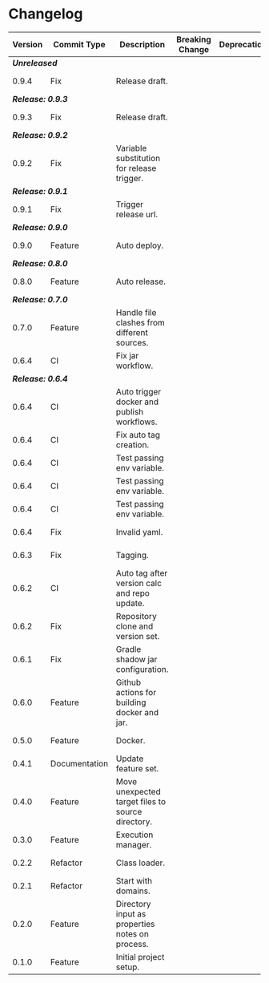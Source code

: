 # Changelog

<table>
  <thead>
    <tr>
      <th>Version</th>
      <th>Commit Type</th>
      <th>Description</th>
      <th>Breaking Change</th>
      <th>Deprecation</th>
      <th>Author</th>
      <th>Committer</th>
    </tr>
  </thead>
  <tbody>
    <tr>
      <td colspan="7"><em><strong>Unreleased</strong></em>
    </tr>
    <tr>
      <td>0.9.4</td>
      <td>Fix</td>
      <td>Release draft.</td>
      <td> </td>
      <td> </td>
      <td><a href="mailto:coenraad.human@proton.me">Coenraad Human</a></td>
      <td><a href="mailto:coenraad.human@proton.me">Coenraad Human</a></td>
    </tr>
    <tr>
      <td colspan="7"><em><strong>Release: 0.9.3</strong></em></td>
    </tr>
    <tr>
      <td>0.9.3</td>
      <td>Fix</td>
      <td>Release draft.</td>
      <td> </td>
      <td> </td>
      <td><a href="mailto:coenraad.human@proton.me">Coenraad Human</a></td>
      <td><a href="mailto:coenraad.human@proton.me">Coenraad Human</a></td>
    </tr>
    <tr>
      <td colspan="7"><em><strong>Release: 0.9.2</strong></em></td>
    </tr>
    <tr>
      <td>0.9.2</td>
      <td>Fix</td>
      <td>Variable substitution for release trigger.</td>
      <td> </td>
      <td> </td>
      <td><a href="mailto:coenraad.human@proton.me">Coenraad Human</a></td>
      <td><a href="mailto:coenraad.human@proton.me">Coenraad Human</a></td>
    </tr>
    <tr>
      <td colspan="7"><em><strong>Release: 0.9.1</strong></em></td>
    </tr>
    <tr>
      <td>0.9.1</td>
      <td>Fix</td>
      <td>Trigger release url.</td>
      <td> </td>
      <td> </td>
      <td><a href="mailto:coenraad.human@proton.me">Coenraad Human</a></td>
      <td><a href="mailto:coenraad.human@proton.me">Coenraad Human</a></td>
    </tr>
    <tr>
      <td colspan="7"><em><strong>Release: 0.9.0</strong></em></td>
    </tr>
    <tr>
      <td>0.9.0</td>
      <td>Feature</td>
      <td>Auto deploy.</td>
      <td> </td>
      <td> </td>
      <td><a href="mailto:coenraad.human@proton.me">Coenraad Human</a></td>
      <td><a href="mailto:coenraad.human@proton.me">Coenraad Human</a></td>
    </tr>
    <tr>
      <td colspan="7"><em><strong>Release: 0.8.0</strong></em></td>
    </tr>
    <tr>
      <td>0.8.0</td>
      <td>Feature</td>
      <td>Auto release.</td>
      <td> </td>
      <td> </td>
      <td><a href="mailto:coenraad.human@proton.me">Coenraad Human</a></td>
      <td><a href="mailto:coenraad.human@proton.me">Coenraad Human</a></td>
    </tr>
    <tr>
      <td colspan="7"><em><strong>Release: 0.7.0</strong></em></td>
    </tr>
    <tr>
      <td>0.7.0</td>
      <td>Feature</td>
      <td>Handle file clashes from different sources.</td>
      <td> </td>
      <td> </td>
      <td><a href="mailto:coenraad.human@proton.me">Coenraad Human</a></td>
      <td><a href="mailto:coenraad.human@proton.me">Coenraad Human</a></td>
    </tr>
    <tr>
      <td>0.6.4</td>
      <td>CI</td>
      <td>Fix jar workflow.</td>
      <td> </td>
      <td> </td>
      <td><a href="mailto:coenraad.human@proton.me">Coenraad Human</a></td>
      <td><a href="mailto:coenraad.human@proton.me">Coenraad Human</a></td>
    </tr>
    <tr>
      <td colspan="7"><em><strong>Release: 0.6.4</strong></em></td>
    </tr>
    <tr>
      <td>0.6.4</td>
      <td>CI</td>
      <td>Auto trigger docker and publish workflows.</td>
      <td> </td>
      <td> </td>
      <td><a href="mailto:coenraad.human@proton.me">Coenraad Human</a></td>
      <td><a href="mailto:coenraad.human@proton.me">Coenraad Human</a></td>
    </tr>
    <tr>
      <td>0.6.4</td>
      <td>CI</td>
      <td>Fix auto tag creation.</td>
      <td> </td>
      <td> </td>
      <td><a href="mailto:coenraad.human@proton.me">Coenraad Human</a></td>
      <td><a href="mailto:coenraad.human@proton.me">Coenraad Human</a></td>
    </tr>
    <tr>
      <td>0.6.4</td>
      <td>CI</td>
      <td>Test passing env variable.</td>
      <td> </td>
      <td> </td>
      <td><a href="mailto:coenraad.human@proton.me">Coenraad Human</a></td>
      <td><a href="mailto:coenraad.human@proton.me">Coenraad Human</a></td>
    </tr>
    <tr>
      <td>0.6.4</td>
      <td>CI</td>
      <td>Test passing env variable.</td>
      <td> </td>
      <td> </td>
      <td><a href="mailto:coenraad.human@proton.me">Coenraad Human</a></td>
      <td><a href="mailto:coenraad.human@proton.me">Coenraad Human</a></td>
    </tr>
    <tr>
      <td>0.6.4</td>
      <td>CI</td>
      <td>Test passing env variable.</td>
      <td> </td>
      <td> </td>
      <td><a href="mailto:coenraad.human@proton.me">Coenraad Human</a></td>
      <td><a href="mailto:coenraad.human@proton.me">Coenraad Human</a></td>
    </tr>
    <tr>
      <td>0.6.4</td>
      <td>Fix</td>
      <td>Invalid yaml.</td>
      <td> </td>
      <td> </td>
      <td><a href="mailto:coenraad.human@proton.me">Coenraad Human</a></td>
      <td><a href="mailto:coenraad.human@proton.me">Coenraad Human</a></td>
    </tr>
    <tr>
      <td>0.6.3</td>
      <td>Fix</td>
      <td>Tagging.</td>
      <td> </td>
      <td> </td>
      <td><a href="mailto:coenraad.human@proton.me">Coenraad Human</a></td>
      <td><a href="mailto:coenraad.human@proton.me">Coenraad Human</a></td>
    </tr>
    <tr>
      <td>0.6.2</td>
      <td>CI</td>
      <td>Auto tag after version calc and repo update.</td>
      <td> </td>
      <td> </td>
      <td><a href="mailto:coenraad.human@proton.me">Coenraad Human</a></td>
      <td><a href="mailto:coenraad.human@proton.me">Coenraad Human</a></td>
    </tr>
    <tr>
      <td>0.6.2</td>
      <td>Fix</td>
      <td>Repository clone and version set.</td>
      <td> </td>
      <td> </td>
      <td><a href="mailto:coenraad.human@proton.me">Coenraad Human</a></td>
      <td><a href="mailto:coenraad.human@proton.me">Coenraad Human</a></td>
    </tr>
    <tr>
      <td>0.6.1</td>
      <td>Fix</td>
      <td>Gradle shadow jar configuration.</td>
      <td> </td>
      <td> </td>
      <td><a href="mailto:coenraad.human@proton.me">Coenraad Human</a></td>
      <td><a href="mailto:coenraad.human@proton.me">Coenraad Human</a></td>
    </tr>
    <tr>
      <td>0.6.0</td>
      <td>Feature</td>
      <td>Github actions for building docker and jar.</td>
      <td> </td>
      <td> </td>
      <td><a href="mailto:coenraad.human@proton.me">Coenraad Human</a></td>
      <td><a href="mailto:coenraad.human@proton.me">Coenraad Human</a></td>
    </tr>
    <tr>
      <td>0.5.0</td>
      <td>Feature</td>
      <td>Docker.</td>
      <td> </td>
      <td> </td>
      <td><a href="mailto:coenraad.human@proton.me">Coenraad Human</a></td>
      <td><a href="mailto:coenraad.human@proton.me">Coenraad Human</a></td>
    </tr>
    <tr>
      <td>0.4.1</td>
      <td>Documentation</td>
      <td>Update feature set.</td>
      <td> </td>
      <td> </td>
      <td><a href="mailto:coenraad.human@proton.me">Coenraad Human</a></td>
      <td><a href="mailto:coenraad.human@proton.me">Coenraad Human</a></td>
    </tr>
    <tr>
      <td>0.4.0</td>
      <td>Feature</td>
      <td>Move unexpected target files to source directory.</td>
      <td> </td>
      <td> </td>
      <td><a href="mailto:coenraad.human@proton.me">Coenraad Human</a></td>
      <td><a href="mailto:coenraad.human@proton.me">Coenraad Human</a></td>
    </tr>
    <tr>
      <td>0.3.0</td>
      <td>Feature</td>
      <td>Execution manager.</td>
      <td> </td>
      <td> </td>
      <td><a href="mailto:coenraad.human@proton.me">Coenraad Human</a></td>
      <td><a href="mailto:coenraad.human@proton.me">Coenraad Human</a></td>
    </tr>
    <tr>
      <td>0.2.2</td>
      <td>Refactor</td>
      <td>Class loader.</td>
      <td> </td>
      <td> </td>
      <td><a href="mailto:coenraad.human@proton.me">Coenraad Human</a></td>
      <td><a href="mailto:coenraad.human@proton.me">Coenraad Human</a></td>
    </tr>
    <tr>
      <td>0.2.1</td>
      <td>Refactor</td>
      <td>Start with domains.</td>
      <td> </td>
      <td> </td>
      <td><a href="mailto:coenraad.human@proton.me">Coenraad Human</a></td>
      <td><a href="mailto:coenraad.human@proton.me">Coenraad Human</a></td>
    </tr>
    <tr>
      <td>0.2.0</td>
      <td>Feature</td>
      <td>Directory input as properties notes on process.</td>
      <td> </td>
      <td> </td>
      <td><a href="mailto:coenraad.human@proton.me">Coenraad Human</a></td>
      <td><a href="mailto:coenraad.human@proton.me">Coenraad Human</a></td>
    </tr>
    <tr>
      <td>0.1.0</td>
      <td>Feature</td>
      <td>Initial project setup.</td>
      <td> </td>
      <td> </td>
      <td><a href="mailto:coenraad.human@proton.me">Coenraad Human</a></td>
      <td><a href="mailto:coenraad.human@proton.me">Coenraad Human</a></td>
    </tr>
  </tbody>
</table>
